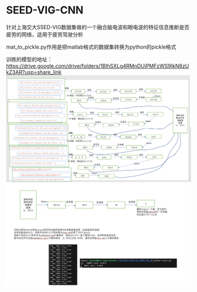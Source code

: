 # SEED-VIG-CNN
针对上海交大SSED-VIG数据集做的一个融合脑电波和眼电波的特征信息推断是否疲劳的网络，适用于疲劳驾驶分析

mat_to_pickle.py作用是把matlab格式的数据集转换为python的pickle格式


训练的模型的地址：https://drive.google.com/drive/folders/1BlhSXLg4RMnDUiPMFzWS9IkN8zUkZ3AR?usp=share_link
![avatar](pics/1.png)
![avatar](pics/2.png)


